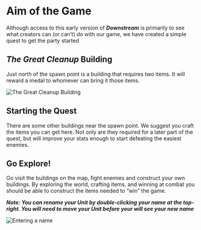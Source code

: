 # Aim of the Game

Although access to this early version of *****Downstream***** is primarily to see what creators can (or can’t) do with our game, we have created a simple quest to get the party started

## *The Great Cleanup* Building

Just north of the spawn point is a building that requires two items. It will reward a medal to whomever can bring it those items.

![The Great Cleanup Building](../images/the-great-cleanup.png)


## Starting the Quest

There are some other buildings near the spawn point. We suggest you craft the items you can get here. Not only are they required for a later part of the quest, but will improve your stats enough to start defeating the easiest enemies.

## Go Explore!

Go visit the buildings on the map, fight enemies and construct your own buildings. By exploring the world, crafting items, and winning at combat you should be able to construct the items needed to “win” the game.

*****Note: You can rename your Unit by double-clicking your name at the top-right. You will need to move your Unit before your will see your new name*****

![Entering a name](../images/enter-name.png)
